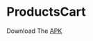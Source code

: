 # ProductsCart

Download The [APK](https://github.com/nisha0324/ProductsCart/releases/download/Latest/app-debug.apk)<br>
